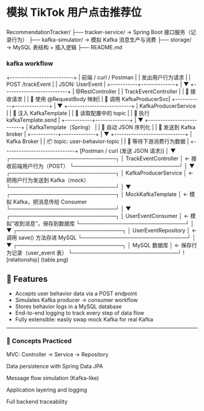 # 模拟 TikTok 用户点击推荐位

### 
RecommendationTracker/
├── tracker-service/         → Spring Boot 接口服务（记录行为）
├── kafka-simulator/         → 模拟 Kafka 消息生产与消费
├── storage/                 → MySQL 表结构 + 插入逻辑
├── README.md


### kafka workflow
+--------------------------+
|  前端 / curl / Postman   |
|    发出用户行为请求      |
| POST /trackEvent         |
| JSON: UserEvent          |
+-----------+--------------+
|
▼
+--------------------------+
|  @RestController         |
|  TrackEventController    |
|  🔹 接收请求              |
|  🔹 使用 @RequestBody 映射|
|  🔹 调用 KafkaProducerSvc|
+-----------+--------------+
|
▼
+--------------------------+
|  KafkaProducerService    |
|  🔹 注入 KafkaTemplate   |
|  🔹 读取配置中的 topic    |
|  🔹 执行 kafkaTemplate.send |
+-----------+--------------+
|
▼
+--------------------------+
|  KafkaTemplate（Spring） |
|  🔹 自动 JSON 序列化     |
|  🔹 发送到 Kafka broker  |
+-----------+--------------+
|
▼
+-----------------------------+
|       Kafka Broker          |
|  📦 topic: user-behavior-topic |
|  🔄 等待下游消费行为数据     |
+-----------------------------+
[Postman / curl (发送 JSON 请求)]
│
▼
┌────────────────────────────┐
│    TrackEventController    │  ← 接收前端用户行为（POST）
└────────────────────────────┘
│
▼
┌────────────────────────────┐
│   KafkaProducerService     │  ← 把用户行为发送到 Kafka（mock）
└────────────────────────────┘
│
▼
┌────────────────────────────┐
│     MockKafkaTemplate      │  ← 模拟 Kafka，把消息传给 Consumer
└────────────────────────────┘
│
▼
┌────────────────────────────┐
│     UserEventConsumer      │  ← 模拟“收到消息”，保存到数据库
└────────────────────────────┘
│
▼
┌────────────────────────────┐
│    UserEventRepository     │  ← 调用 save() 方法存进 MySQL
└────────────────────────────┘
│
▼
┌────────────────────────────┐
│        MySQL 数据库         │  ← 保存行为记录（user_event 表）
└────────────────────────────┘
![relationship] (table.png)

## 📌 Features

- Accepts user behavior data via a POST endpoint
- Simulates Kafka producer → consumer workflow
- Stores behavior logs in a MySQL database
- End-to-end logging to track every step of data flow
- Fully extensible: easily swap mock Kafka for real Kafka

---

### 🧠 Concepts Practiced
MVC: Controller → Service → Repository

Data persistence with Spring Data JPA

Message flow simulation (Kafka-like)

Application layering and logging

Full backend traceability



